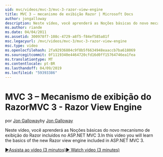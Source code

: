 ```yaml
---
uid: mvc/videos/mvc-3/mvc-3-razor-view-engine
title: MVC 3 – mecanismo de exibição Razor | Microsoft Docs
author: jongalloway
description: Neste vídeo, você aprenderá as Noções básicas do novo mecanismo de exibição do Razor incluídos no ASP.NET MVC 3.
ms.author: riande
ms.date: 04/04/2011
ms.assetid: 300978f7-108c-4729-a8f5-f84ef585a81f
msc.legacyurl: /mvc/videos/mvc-3/mvc-3-razor-view-engine
msc.type: video
ms.openlocfilehash: 2fa92936804c9f8b5f6634948eaaccb7ba618069
ms.sourcegitcommit: 0f1119340e4464720cfd16d0ff15764746ea1fea
ms.translationtype: MT
ms.contentlocale: pt-BR
ms.lasthandoff: 04/09/2019
ms.locfileid: "59393386"
---
```

# <a name="mvc-3---razor-view-engine"></a><span data-ttu-id="11df9-103">MVC 3 – Mecanismo de exibição do Razor</span><span class="sxs-lookup"><span data-stu-id="11df9-103">MVC 3 - Razor View Engine</span></span>

<span data-ttu-id="11df9-104">por [Jon Galloway](https://github.com/jongalloway)</span><span class="sxs-lookup"><span data-stu-id="11df9-104">by [Jon Galloway](https://github.com/jongalloway)</span></span>

<span data-ttu-id="11df9-105">Neste vídeo, você aprenderá as Noções básicas do novo mecanismo de exibição do Razor incluídos no ASP.NET MVC 3.</span><span class="sxs-lookup"><span data-stu-id="11df9-105">In this video you will learn the basics of the new Razor view engine included in ASP.NET MVC 3.</span></span>

[<span data-ttu-id="11df9-106">&#9654;Assista ao vídeo (3 minutos)</span><span class="sxs-lookup"><span data-stu-id="11df9-106">&#9654; Watch video (3 minutes)</span></span>](https://channel9.msdn.com/Blogs/ASP-NET-Site-Videos/mvc-3-razor-view-engine)
